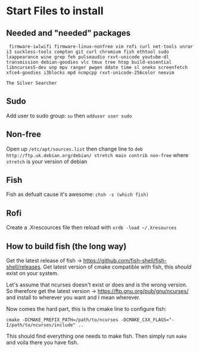 # Start Files to install

## Needed and "needed" packages
``` firmware-iwlwifi firmware-linux-nonfree vim rofi curl net-tools unrar i3 suckless-tools compton git curl chromium fish ethtool sudo lxappearance wine grep feh pulseaudio rxvt-unicode youtube-dl transmission debian-goodies vlc tmux tree htop build-essential libncurses5-dev unp mpv ranger pwgen ddate time sl oneko screenfetch xfce4-goodies i3blocks mpd ncmpcpp rxvt-unicode-256color neovim```

```The Silver Searcher```

## Sudo
Add user to sudo group: `su` then `adduser user sudo`

## Non-free
Open up `/etc/apt/sources.list` then change line to `deb http://ftp.uk.debian.org/debian/ stretch main contrib non-free` where `stretch` is your version of debian

## Fish
Fish as defualt cause it's awesome: `chsh -s (which fish)`

## Rofi
Create a .Xrescources file then reload with `xrdb -load ~/.Xresources`

## How to build fish (the long way)
Get the latest release of fish -> https://github.com/fish-shell/fish-shell/releases.
Get latest version of cmake compatible with fish, this _should_ exist on your system.

Let's assume that ncurses doesn't exist or does and is the wrong version. 
So therefore get the latest version -> https://ftp.gnu.org/pub/gnu/ncurses/ and install to wherever you want and I mean wherever.

Now comes the hard part, this is the cmake line to configure fish:
```
cmake -DCMAKE_PREFIX_PATH=/path/to/ncurses -DCMAKE_CXX_FLAGS="-I/path/to/ncurses/include" ..
```
This should find everything one needs to make fish. Then simply run `make` and voila there you have fish.
